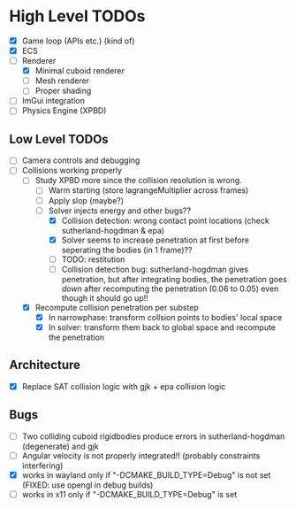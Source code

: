 # High Level TODOs

- [x] Game loop (APIs etc.) (kind of)
- [x] ECS
- [ ] Renderer
    - [X] Minimal cuboid renderer
    - [ ] Mesh renderer
    - [ ] Proper shading
- [ ] ImGui integration
- [ ] Physics Engine (XPBD)

## Low Level TODOs
- [ ] Camera controls and debugging
- [ ] Collisions working properly
    - [ ] Study XPBD more since the collision resolution is wrong.
        - [ ] Warm starting (store lagrangeMultiplier across frames)
        - [ ] Apply slop (maybe?)
        - [ ] Solver injects energy and other bugs??
            - [X] Collision detection: wrong contact point locations (check sutherland-hogdman & epa)
            - [X] Solver seems to increase penetration at first before seperating the bodies (in 1 frame)??
            - [ ] TODO: restitution
            - [ ] Collision detection bug: sutherland-hogdman gives penetration, but after integrating bodies, the penetration goes *down* after recomputing the penetration (0.06 to 0.05) even though it should go up!!
    - [X] Recompute collision penetration per substep
        - [X] In narrowphase: transform collsion points to bodies' local space
        - [X] In solver: transform them back to global space and recompute the penetration

## Architecture
- [X] Replace SAT collision logic with gjk + epa collision logic

## Bugs
- [ ] Two colliding cuboid rigidbodies produce errors in sutherland-hogdman (degenerate) and gjk
- [ ] Angular velocity is not properly integrated!! (probably constraints interfering)
- [X] works in wayland only if "-DCMAKE_BUILD_TYPE=Debug" is not set (FIXED: use opengl in debug builds)
- [ ] works in x11 only if "-DCMAKE_BUILD_TYPE=Debug" is set
